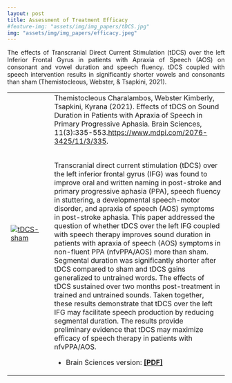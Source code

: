```yaml
---
layout: post
title: Assessment of Treatment Efficacy
#feature-img: "assets/img/img_papers/tDCS.jpg"
img: "assets/img/img_papers/efficacy.jpeg"
---
```

<p style="text-align: justify;">The effects of Transcranial Direct Current Stimulation (tDCS) over the left
Inferior Frontal Gyrus in patients with Apraxia of Speech (AOS) on consonant and vowel duration and speech
fluency. tDCS coupled with speech intervention results in significantly shorter vowels and consonants than
sham (Themistocleous, Webster, & Tsapkini, 2021).</p>

<table>
<tr>
<td width="20%"><a href="https://www.mdpi.com/2076-3425/11/3/335" class="zoom-effect"><img
src="{{base.url}}/assets/img/img_papers/tDCS.jpg" alt="tDCS-sham" /></a></td>
<td width="80%">Themistocleous Charalambos, Webster Kimberly, Tsapkini, Kyrana (2021). Effects of tDCS
on Sound Duration in Patients with Apraxia of Speech in Primary Progressive Aphasia. Brain Sciences,
11(3):335-553.<a
href="https://www.mdpi.com/2076-3425/11/3/335">https://www.mdpi.com/2076-3425/11/3/335</a>.<br><br>

Transcranial direct current stimulation (tDCS) over the left inferior frontal gyrus (IFG) was found
to improve oral and written naming in post-stroke and primary progressive aphasia (PPA), speech
fluency in stuttering, a developmental speech-motor disorder, and apraxia of speech (AOS) symptoms
in post-stroke aphasia. This paper addressed the question of whether tDCS over the left IFG coupled
with speech therapy improves sound duration in patients with apraxia of speech (AOS) symptoms in
non-fluent PPA (nfvPPA/AOS) more than sham.<br>
Segmental duration was significantly shorter after tDCS compared to sham and tDCS gains generalized
to untrained words. The effects of tDCS sustained over two months post-treatment in trained and
untrained sounds. Taken together, these results demonstrate that tDCS over the left IFG may
facilitate speech production by reducing segmental duration. The results provide preliminary
evidence that tDCS may maximize efficacy of speech therapy in patients with nfvPPA/AOS.
<br>
<ul>
<li> Brain Sciences version: <a href="https://www.mdpi.com/2076-3425/11/3/335"><b>[PDF]</b></a>
</li>
</ul>
</td>
</tr>
</table>


